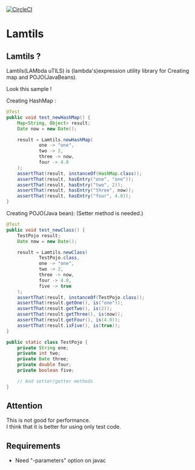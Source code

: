 [![CircleCI](https://circleci.com/gh/be-hase/lamtils.svg?style=svg)](https://circleci.com/gh/be-hase/lamtils)

# Lamtils

## Lamtils ? 

Lamtils(LAMbda uTILS) is (lambda's)expression utility library for Creating map and POJO(JavaBeans).

Look this sample !

Creating HashMap : 

```java
@Test
public void test_newHashMap() {
    Map<String, Object> result;
    Date now = new Date();

    result = Lamtils.newHashMap(
            one -> "one",
            two -> 2,
            three -> now,
            four -> 4.0
    );
    assertThat(result, instanceOf(HashMap.class));
    assertThat(result, hasEntry("one", "one"));
    assertThat(result, hasEntry("two", 2));
    assertThat(result, hasEntry("three", now));
    assertThat(result, hasEntry("four", 4.0));
}
```

Creating POJO(Java bean):
(Setter method is needed.)

```java
@Test
public void test_newClass() {
    TestPojo result;
    Date now = new Date();

    result = Lamtils.newClass(
            TestPojo.class,
            one -> "one",
            two -> 2,
            three -> now,
            four -> 4.0,
            five -> true
    );
    assertThat(result, instanceOf(TestPojo.class));
    assertThat(result.getOne(), is("one"));
    assertThat(result.getTwo(), is(2));
    assertThat(result.getThree(), is(now));
    assertThat(result.getFour(), is(4.0));
    assertThat(result.isFive(), is(true));
}

public static class TestPojo {
    private String one;
    private int two;
    private Date three;
    private double four;
    private boolean five;

    // And setter/getter methods
}
```

## Attention

This is not good for performance.  
I think that it is better for using only test code.

## Requirements

* Need "-parameters" option on javac
